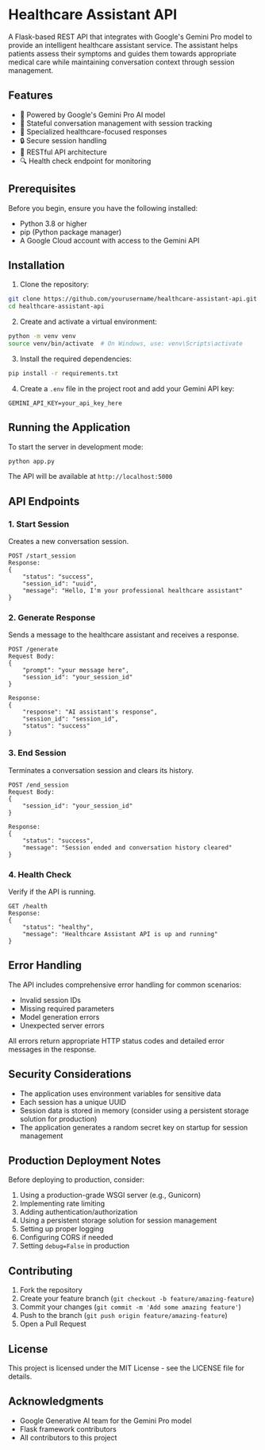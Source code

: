 # Healthcare Assistant API

A Flask-based REST API that integrates with Google's Gemini Pro model to provide an intelligent healthcare assistant service. The assistant helps patients assess their symptoms and guides them towards appropriate medical care while maintaining conversation context through session management.

## Features

- 🤖 Powered by Google's Gemini Pro AI model
- 💬 Stateful conversation management with session tracking
- 🏥 Specialized healthcare-focused responses
- 🔒 Secure session handling
- 🚀 RESTful API architecture
- 🔍 Health check endpoint for monitoring

## Prerequisites

Before you begin, ensure you have the following installed:
- Python 3.8 or higher
- pip (Python package manager)
- A Google Cloud account with access to the Gemini API

## Installation

1. Clone the repository:
```bash
git clone https://github.com/yourusername/healthcare-assistant-api.git
cd healthcare-assistant-api
```

2. Create and activate a virtual environment:
```bash
python -m venv venv
source venv/bin/activate  # On Windows, use: venv\Scripts\activate
```

3. Install the required dependencies:
```bash
pip install -r requirements.txt
```

4. Create a `.env` file in the project root and add your Gemini API key:
```
GEMINI_API_KEY=your_api_key_here
```

## Running the Application

To start the server in development mode:
```bash
python app.py
```

The API will be available at `http://localhost:5000`

## API Endpoints

### 1. Start Session
Creates a new conversation session.

```
POST /start_session
Response:
{
    "status": "success",
    "session_id": "uuid",
    "message": "Hello, I'm your professional healthcare assistant"
}
```

### 2. Generate Response
Sends a message to the healthcare assistant and receives a response.

```
POST /generate
Request Body:
{
    "prompt": "your message here",
    "session_id": "your_session_id"
}

Response:
{
    "response": "AI assistant's response",
    "session_id": "session_id",
    "status": "success"
}
```

### 3. End Session
Terminates a conversation session and clears its history.

```
POST /end_session
Request Body:
{
    "session_id": "your_session_id"
}

Response:
{
    "status": "success",
    "message": "Session ended and conversation history cleared"
}
```

### 4. Health Check
Verify if the API is running.

```
GET /health
Response:
{
    "status": "healthy",
    "message": "Healthcare Assistant API is up and running"
}
```

## Error Handling

The API includes comprehensive error handling for common scenarios:
- Invalid session IDs
- Missing required parameters
- Model generation errors
- Unexpected server errors

All errors return appropriate HTTP status codes and detailed error messages in the response.

## Security Considerations

- The application uses environment variables for sensitive data
- Each session has a unique UUID
- Session data is stored in memory (consider using a persistent storage solution for production)
- The application generates a random secret key on startup for session management

## Production Deployment Notes

Before deploying to production, consider:
1. Using a production-grade WSGI server (e.g., Gunicorn)
2. Implementing rate limiting
3. Adding authentication/authorization
4. Using a persistent storage solution for session management
5. Setting up proper logging
6. Configuring CORS if needed
7. Setting `debug=False` in production

## Contributing

1. Fork the repository
2. Create your feature branch (`git checkout -b feature/amazing-feature`)
3. Commit your changes (`git commit -m 'Add some amazing feature'`)
4. Push to the branch (`git push origin feature/amazing-feature`)
5. Open a Pull Request

## License

This project is licensed under the MIT License - see the LICENSE file for details.

## Acknowledgments

- Google Generative AI team for the Gemini Pro model
- Flask framework contributors
- All contributors to this project
